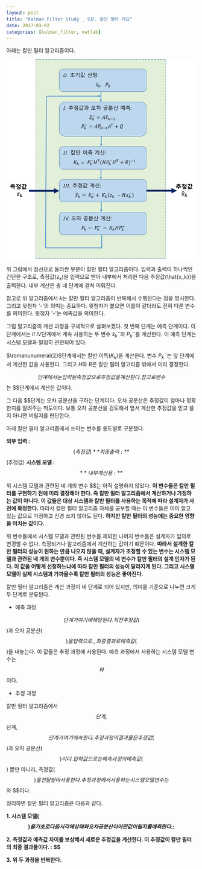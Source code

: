 ```yaml
---
layout: post
title: "Kalman Filter Study _ 5장. 칼만 필터 개요"
date: 2017-03-02
categories: [kalman_filter, matlab]
---
```


아래는 칼만 필터 알고리즘이다.  

![Kalman_algo](https://raw.githubusercontent.com/RoyalAzalea/RoyalAzalea.github.io/master/static/img/_posts/kalman-filter-study/Kalman_algo.PNG)  

위 그림에서 점선으로 둘러싼 부분이 칼만 필터 알고리즘이다. 입력과 출력이 하나씩인 간단한
구조로, 측정값($z_k$)을 입력으로 받아 내부에서 처리한 다음 추정값(\hat{x_k})을 출력한다.
내부 계산은 총 네 단계에 걸쳐 이뤄진다.  

참고로 위 알고리즘에서 $k$는 칼만 필터 알고리즘이 반복해서 수행된다는 점을 명시한다.
그리고 윗첨자 '-'의 의미는 중요하다. 윗첨자가 붙으면 이름이 같더라도 전혀 다른 변수를
의미한다. 윗첨자 '-'는 예측값을 의미한다.  

그럼 알고리즘의 계산 과정을 구체적으로 살펴보겠다. 첫 번째 단계는 예측 단계이다. 이
단계에서는 $II~IV$단계에서 계속 사용하는 두 변수 $\hat{x}_k^{-}$와 $P_k^{-}$를 계산한다.
이 예측 단계는 시스템 모델과 밀접히 관련되어 있다.  

$\romanunumeral{2}$단계에서는 칼만 이득($K_k$)을 계산한다. 변수 $P_k^{-}$는 앞
단계에서 계산한 값을 사용한다. 그리고 $H$와 $R$은 칼만 필터 알고리즘 밖에서 미리
결정한다.  

$$단계에서는 입력된 측정값으로 추정값을 계산한다. 참고로 변수 $$는 $$단계에서 계산한
값이다.    

그 다음 $$단계는 오차 공분산을 구하는 단계이다. 오차 공분산은 추정값이 얼마나 정확한지를
알려주는 척도이다. 보통 오차 공분산을 검토해서 앞서 계산한 추정값을 믿고 쓸지 아니면
버릴지를 판단한다.  

아래 칼만 필터 알고리즘에서 쓰이는 변수를 용도별로 구분했다.  

**외부 입력 :** $$(측정값)
**최종 출력 :** $$(추정값)
**시스템 모델 :** $$
**내부 계산용 :** $$  

위 시스템 모델과 관련된 네 개의 변수 $$는 아직 설명하지 않았다. **이 변수들은 칼만 필터를
구현하기 전에 미리 결장해야 한다. 즉 칼만 필터 알고리즘에서 계산하거나 가정하는 값이
아니다. 이 값들은 대상 시스템과 칼만 필터를 사용하는 목적에 따라 설계자가 사전에
확정한다.** 따라서 칼만 필터 알고리즘 자체를 공부할 때는 이 변수들은 이미 알고 있는
값으로 가정하고 신경 쓰지 않아도 된다. **하지만 칼만 필터의 성능에는 중요한 영향을
미치는 값이다.**  

위 변수들에서 시스템 모델과 관련된 변수를 제외한 나머지 변수들은 설계자가 임의로 변경할
수 없다. 측정되거나 알고리즘에서 계산하는 값이기 떄문이다. **따라서 설계한 칼만 필터의
성능이 원하는 만큼 나오지 않을 때, 설계자가 조정할 수 있는 변수는 시스템 모델과 관련된
네 개의 변수뿐이다. 즉 시스템 모델의 네 변수가 칼만 필터의 설계 인자가 된다. 이 값을
어떻게 선정하느냐에 따라 칼만 필터의 성능이 달라지게 된다. 그리고 시스템 모델이 실제
시스템과 가까울수록 칼만 필터의 성능은 좋아진다.**  

칼만 필터 알고리즘은 계산 과정이 네 단계로 되어 있지만, 의미를 기준으로 나누면 크게
두 단계로 분류된다.  

* 예측 과정  

$$단계가 여기에 해당된다. 직전 추정값($$)과 오차 공분산($$)을 입력으로., 최종
결과로 예측값($$)을 내놓는다. 이 값들은 추정 과정에 사용된다. 예측 과정에서 사용하는
시스템 모델 변수는 $$와 $$이다.  

* 추정 과정  

칼만 필터 알고리즘에서 $$단계, $$단계, $$단계가 여기에 속한다. 추정 과정의 결과물은
추정값($$)과 오차 공분산($$)이다. 입력 값으로는 예측 과정의 예측값($$) 뿐만 아니라,
측정값($$)을 전달 받아 사용한다. 추정 과정에서 사용하는 시스템 모델 변수는 $$와 $$이다.  

정리하면 칼만 필터 알고리즘은 다음과 같다.  

**1. 시스템 모델($$)을 기초로 다음 시각에 상태와 오차 공분산이 어떤 값이 될지를
예측한다. : $$**  

**2. 측정값과 예측값 차이를 보상해서 새로운 추정값을 계산한다. 이 추정값이 칼만 필터의
최종 결과물이다. : $$**  

**3. 위 두 과정을 반복한다.**
